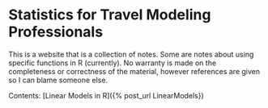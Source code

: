 # Statistics for Travel Modeling Professionals

This is a website that is a collection of notes.  Some are notes about using specific functions in R (currently).  No warranty is made on the completeness or correctness of the material, however references are given so I can blame someone else.

Contents:
[Linear Models in R]({% post_url LinearModels})
